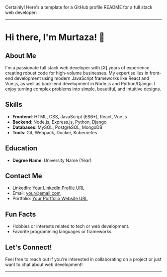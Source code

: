 Certainly! Here's a template for a GitHub profile README for a full stack web developer:

---

# Hi there, I'm Murtaza! 👋

## About Me
I'm a passionate full stack web developer with [X] years of experience creating robust code for high-volume businesses. My expertise lies in front-end development using modern JavaScript frameworks like React and Vue.js, as well as back-end development in Node.js and Python/Django. I enjoy turning complex problems into simple, beautiful, and intuitive designs.

## Skills
- **Frontend**: HTML, CSS, JavaScript (ES6+), React, Vue.js
- **Backend**: Node.js, Express.js, Python, Django
- **Databases**: MySQL, PostgreSQL, MongoDB
- **Tools**: Git, Webpack, Docker, Kubernetes



## Education
- **Degree Name**: University Name (Year)

## Contact Me
- LinkedIn: [Your LinkedIn Profile URL](link)
- Email: your@email.com
- Portfolio: [Your Portfolio Website URL](link)

## Fun Facts
- Hobbies or interests related to tech or web development.
- Favorite programming languages or frameworks.

## Let's Connect!
Feel free to reach out if you're interested in collaborating on a project or just want to chat about web development!

---
